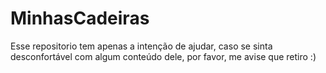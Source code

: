 # MinhasCadeiras

Esse repositorio tem apenas a intenção de ajudar, caso se sinta desconfortável com algum conteúdo dele, por favor, me avise que retiro :)
